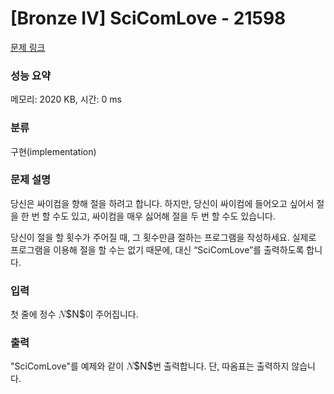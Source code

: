 # [Bronze IV] SciComLove - 21598 

[문제 링크](https://www.acmicpc.net/problem/21598) 

### 성능 요약

메모리: 2020 KB, 시간: 0 ms

### 분류

구현(implementation)

### 문제 설명

<p>당신은 싸이컴을 향해 절을 하려고 합니다. 하지만, 당신이 싸이컴에 들어오고 싶어서 절을 한 번 할 수도 있고, 싸이컴을 매우 싫어해 절을 두 번 할 수도 있습니다.</p>

<p>당신이 절을 할 횟수가 주어질 때, 그 횟수만큼 절하는 프로그램을 작성하세요. 실제로 프로그램을 이용해 절을 할 수는 없기 때문에, 대신 “SciComLove”를 출력하도록 합니다.</p>

### 입력 

 <p>첫 줄에 정수 <mjx-container class="MathJax" jax="CHTML" style="font-size: 109%; position: relative;"><mjx-math class="MJX-TEX" aria-hidden="true"><mjx-mi class="mjx-i"><mjx-c class="mjx-c1D441 TEX-I"></mjx-c></mjx-mi></mjx-math><mjx-assistive-mml unselectable="on" display="inline"><math xmlns="http://www.w3.org/1998/Math/MathML"><mi>N</mi></math></mjx-assistive-mml><span aria-hidden="true" class="no-mathjax mjx-copytext">$N$</span></mjx-container>이 주어집니다.</p>

### 출력 

 <p>"SciComLove"를 예제와 같이 <mjx-container class="MathJax" jax="CHTML" style="font-size: 109%; position: relative;"><mjx-math class="MJX-TEX" aria-hidden="true"><mjx-mi class="mjx-i"><mjx-c class="mjx-c1D441 TEX-I"></mjx-c></mjx-mi></mjx-math><mjx-assistive-mml unselectable="on" display="inline"><math xmlns="http://www.w3.org/1998/Math/MathML"><mi>N</mi></math></mjx-assistive-mml><span aria-hidden="true" class="no-mathjax mjx-copytext">$N$</span></mjx-container>번 출력합니다. 단, 따옴표는 출력하지 않습니다.</p>

